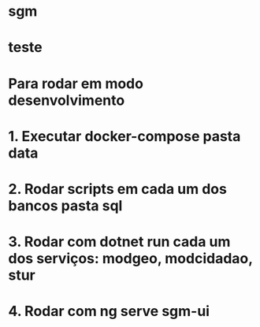 # sgm
# teste

# Para rodar em modo desenvolvimento
# 1. Executar docker-compose pasta data
# 2. Rodar scripts em cada um dos bancos pasta sql
# 3. Rodar com dotnet run cada um dos serviços: modgeo, modcidadao, stur
# 4. Rodar com ng serve sgm-ui